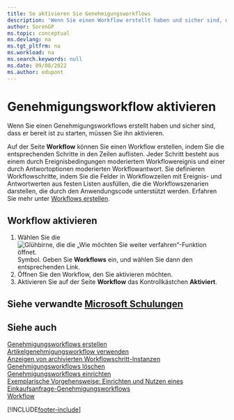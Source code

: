 ```yaml
---
title: So aktivieren Sie Genehmigungsworkflows
description: 'Wenn Sie einen Workflow erstellt haben und sicher sind, dass er bereit ist zu starten, müssen Sie den Workflow aktivieren.'
author: SorenGP
ms.topic: conceptual
ms.devlang: na
ms.tgt_pltfrm: na
ms.workload: na
ms.search.keywords: null
ms.date: 09/08/2022
ms.author: edupont
---
```

# <a name="enable-approval-workflows" />Genehmigungsworkflow aktivieren

Wenn Sie einen Genehmigungsworkflows erstellt haben und sicher sind, dass er bereit ist zu starten, müssen Sie ihn aktivieren.  

Auf der Seite **Workflow** können Sie einen Workflow erstellen, indem Sie die entsprechenden Schritte in den Zeilen auflisten. Jeder Schritt besteht aus einem durch Ereignisbedingungen moderiertem Workflowereignis und einer durch Antwortoptionen moderierten Workflowantwort. Sie definieren Workflowschritte, indem Sie die Felder in Workflowzeilen mit Ereignis- und Antwortwerten aus festen Listen ausfüllen, die die Workflowszenarien darstellen, die durch den Anwendungscode unterstützt werden. Erfahren Sie mehr unter [Workflows erstellen](across-how-to-create-workflows.md).  

## <a name="enable-a-workflow" />Workflow aktivieren

1. Wählen Sie die ![Glühbirne, die die „Wie möchten Sie weiter verfahren“-Funktion öffnet.](media/ui-search/search_small.png "Tell Me-Funktion") Symbol. Geben Sie **Workflows** ein, und wählen Sie dann den entsprechenden Link.  
2. Öffnen Sie den Workflow, den Sie aktivieren möchten.  
3. Aktivieren Sie auf der Seite **Workflow** das Kontrollkästchen **Aktiviert**.  

## <a name="see-related-microsoft-training" />Siehe verwandte [Microsoft Schulungen](/training/modules/create-workflows/)

## <a name="see-also" />Siehe auch

[Genehmigungsworkflows erstellen](across-how-to-create-workflows.md)  
[Artikelgenehmigungsworkflow verwenden](across-use-workflows.md)  
[Anzeigen von archivierten Workflowschritt-Instanzen](across-how-to-view-archived-workflow-step-instances.md)  
[Genehmigungsworkflows löschen](across-how-to-delete-workflows.md)  
[Genehmigungsworkflows einrichten](across-set-up-workflows.md)  
[Exemplarische Vorgehensweise: Einrichten und Nutzen eines Einkaufsanfrage-Genehmigungsworkflows](walkthrough-setting-up-and-using-a-purchase-approval-workflow.md)  
[Workflow](across-workflow.md)  

[!INCLUDE[footer-include](includes/footer-banner.md)]
